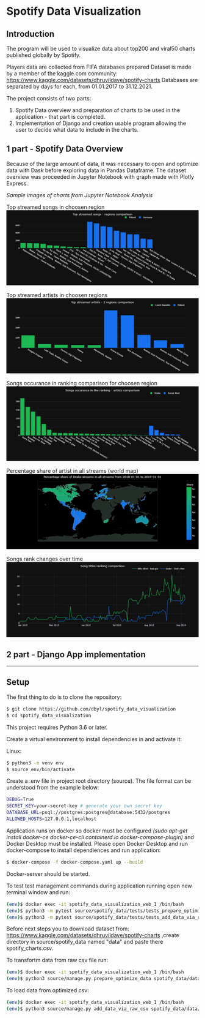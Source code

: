 # Spotify Data Visualization

## Introduction

The program will be used to visualize data about top200 and viral50 charts published globally by Spotify.

Players data are collected from FIFA databases prepared 
Dataset is made by a member of the kaggle.com community: https://www.kaggle.com/datasets/dhruvildave/spotify-charts
Databases are separated by days for each, from 01.01.2017 to 31.12.2021. 

The project consists of two parts: 
1) Spotify Data overview and preparation of charts to be used in the application - that part is completed. 
2) Implementation of Django and creation usable program allowing the user to decide what data to include in the charts.

## 1 part - Spotify Data Overview 


Because of the large amount of data, it was necessary to open and optimize data with Dask before exploring data in Pandas Dataframe. The dataset overview was proceeded in Jupyter Notebook with graph made with Plotly Express.

*Sample images of charts from Jupyter Notebook Analysis*

Top streamed songs in choosen region
![](images/top_streamed_regions_c.png)

Top streamed artists in choosen regions
![](images/top_streamed_art_reg_com.png)

Songs occurance in ranking comparison for choosen region
![](images/songs_occur_in_rank_com.png)

Percentage share of artist in all streams (world map)
![](images/per_share_artist_map.png)

Songs rank changes over time
![](images/song_rank_changes_com.png)


## 2 part - Django App implementation 

---

## Setup

The first thing to do is to clone the repository:

```sh
$ git clone https://github.com/dbyl/spotify_data_visualization
$ cd spotify_data_visualization
```

This project requires Python 3.6 or later.

Create a virtual environment to install dependencies in and activate it:

Linux:
```sh
$ python3 -m venv env
$ source env/bin/activate
```

Create a .env file in project root directory (source). The file format can be understood from the example below:
```sh
DEBUG=True
SECRET_KEY=your-secret-key # generate your own secret key
DATABASE_URL=psql://postgres:postgres@database:5432/postgres
ALLOWED_HOSTS=127.0.0.1,localhost
```

Application runs on docker so docker must be configured *(sudo apt-get install docker-ce docker-ce-cli containerd.io docker-compose-plugin)* and Docker Desktop must be installed.
Please open Docker Desktop and run docker-compose to install dependiences and run application:
```sh
$ docker-compose -f docker-compose.yaml up --build
```

Docker-server should be started.

To test test management commands during application running open new terminal window and run:
```sh
(env)$ docker exec -it spotify_data_visualization_web_1 /bin/bash  
(env)$ python3 -m pytest source/spotify_data/tests/tests_prepare_optimize_data.py
(env)$ python3 -m pytest source/spotify_data/tests/tests_add_data_via_raw_csv.py
```

Before next steps you to download dataset from: https://www.kaggle.com/datasets/dhruvildave/spotify-charts
,create directory in source/spotify_data named "data" and paste there spotify_charts.csv. 

To transfortm data from raw csv file run:
```sh
(env)$ docker exec -it spotify_data_visualization_web_1 /bin/bash  
(env)$ python3 source/manage.py prepare_optimize_data spotify_data/data/spotify_charts.csv spotify_data/data/ spotify_charts.csv
```

To load data from optimized csv:
```sh
(env)$ docker exec -it spotify_data_visualization_web_1 /bin/bash  
(env)$ python3 source/manage.py add_data_via_raw_csv spotify_data/data/spotify_charts.csv
```



